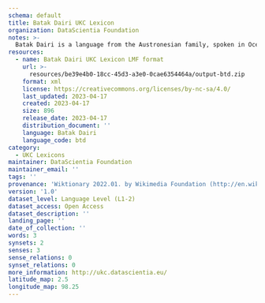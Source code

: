 ```yaml
---
schema: default
title: Batak Dairi UKC Lexicon
organization: DataScientia Foundation
notes: >-
  Batak Dairi is a language from the Austronesian family, spoken in Oceania. The UKC Lexicon of Batak Dairi is represented as a lexico-semantic network. It consists of words, word senses, synsets, as well as sense-level and synset-level relationships.
resources:
  - name: Batak Dairi UKC Lexicon LMF format
    url: >-
      resources/be39e4b0-18cc-45d3-a3e0-0cae6354464a/output-btd.zip
    format: xml
    license: https://creativecommons.org/licenses/by-nc-sa/4.0/
    last_updated: 2023-04-17
    created: 2023-04-17
    size: 896
    release_date: 2023-04-17
    distribution_document: ''
    language: Batak Dairi
    language_code: btd
category:
  - UKC Lexicons
maintainer: DataScientia Foundation
maintainer_email: ''
tags: ''
provenance: 'Wiktionary 2022.01. by Wikimedia Foundation (http://en.wiktionary.org); Princeton WordNet 2.1 by Princeton University (https://wordnet.princeton.edu)'
version: '1.0'
dataset_level: Language Level (L1-2)
dataset_access: Open Access
dataset_description: ''
landing_page: ''
date_of_collection: ''
words: 3
synsets: 2
senses: 3
sense_relations: 0
synset_relations: 0
more_information: http://ukc.datascientia.eu/
latitude_map: 2.5
longitude_map: 98.25
---
```

